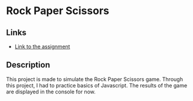 # Rock Paper Scissors

## Links
- [Link to the assignment](https://www.theodinproject.com/lessons/foundations-rock-paper-scissors)

## Description
This project is made to simulate the Rock Paper Scissors game.
Through this project, I had to practice basics of Javascript.
The results of the game are displayed in the console for now.